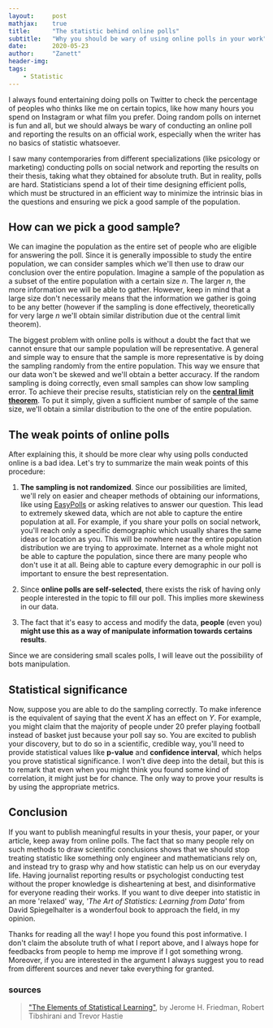 ```yaml
---
layout:     post
mathjax:    true
title:      "The statistic behind online polls"
subtitle:   "Why you should be wary of using online polls in your work"
date:       2020-05-23
author:     "Zanett"
header-img: 
tags:
    - Statistic
---
```

    
    
I always found entertaining doing polls on Twitter to check the percentage of peoples who thinks like me on certain topics, like how many hours you spend on Instagram or what film you prefer. Doing random polls on internet is fun and all, but we should always be wary of conducting an online poll and reporting the results on an official work, especially when the writer has no basics of statistic whatsoever.

I saw many contemporaries from different specializations (like psicology or marketing) conducting polls on social network and reporting 
the results on their thesis, taking what they obtained for absolute truth. But in reality, polls are hard. Statisticians spend a lot of their time designing efficient polls, which must be structured in an efficient way to minimize the intrinsic bias in the questions and ensuring we pick a good sample of the population. 

## How can we pick a good sample?

We can imagine the population as the entire set of people who are eligible for answering the poll. Since it is generally impossible to study the entire population, we can consider samples which we'll then use to draw our conclusion over the entire population. Imagine a sample of the population as a subset of the entire population with a certain size *n*. The larger *n*, the more information we will be able to gather. However, keep in mind that a large size don't necessarily means that the information we gather is going to be any better (however if the sampling is done effectively, theoretically for very large *n* we'll obtain similar distribution due ot the central limit theorem). 

The biggest problem with online polls is without a doubt the fact that we cannot ensure that our sample population will be representative. A general and simple way to ensure that the sample is more representative is by doing the sampling randomly from the entire population. This way we ensure that our data won't be skewed and we'll obtain a better accuracy. If the random sampling is doing correctly, even small samples can show low sampling error. To achieve their precise results, statistician rely on the [**central limit theorem**](https://en.wikipedia.org/wiki/Central_limit_theorem). To put it simply, given a sufficient number of sample of the same size, we'll obtain a similar distribution to the one of the entire population. 

## The weak points of online polls

After explaining this, it should be more clear why using polls conducted online is a bad idea. Let's try to summarize the main weak points of this procedure:

1. **The sampling is not randomized**. Since our possibilities are limited, we'll rely on easier and cheaper methods of obtaining our informations, like using [EasyPolls](https://www.easypolls.net/) or asking relatives to answer our question. This lead to extremely skewed data, which are not able to capture the entire population at all. For example, if you share your polls on social network, you'll reach only a specific demographic which usually shares the same ideas or location as you. This will be nowhere near the entire population distribution we are trying to approximate. Internet as a whole might not be able to capture the population, since there are many people who don't use it at all. Being able to capture every demographic in our poll is important to ensure the best representation. 

2. Since **online polls are self-selected**, there exists the risk of having only people interested in the topic to fill our poll. This implies more skewiness in our data.

3. The fact that it's easy to access and modify the data, **people** (even you) **might use this as a way of manipulate information towards certains results**. 

Since we are considering small scales polls, I will leave out the possibility of bots manipulation.

## Statistical significance

Now, suppose you are able to do the sampling correctly. To make inference is the equivalent of saying that the event *X* has an effect on *Y*. For example, you might claim that the majority of people under 20 prefer playing football instead of basket just because your poll say so. You are excited to publish your discovery, but to do so in a scientific, credible way, you'll need to provide statistical values like  **p-value** and **confidence interval**, which helps you prove statistical significance. I won't dive deep into the detail, but this is to remark that even when you might think you found some kind of correlation, it might just be for chance.  The only way to prove your results is by using the appropriate metrics. 

## Conclusion
If you want to publish meaningful results in your thesis, your paper, or your article, keep away from online polls. The fact that so many people rely on such methods to draw scientific conclusions shows that we should stop treating statistic like something only engineer and mathematicians rely on, and instead try to grasp why and how statistic can help us on our everyday life. Having journalist reporting results or psychologist conducting test without the proper knowledge is disheartening at best, and disinformative for everyone reading their works. If you want to dive deeper into statistic in an more 'relaxed' way, *'The Art of Statistics: Learning from Data'* from David Spiegelhalter is a wonderfoul book to approach the field, in my opinion. 

Thanks for reading all the way! I hope you found this post informative. I don't claim the absolute truth of what I report above, and I always hope for feedbacks from people  to hemp me improve if I got something wrong. Moreover, if you are interested in the argument I always suggest you to read from different sources and never take everything for granted. 


### sources
> ["The Elements of Statistical Learning"](https://web.stanford.edu/~hastie/Papers/ESLII.pdf), by Jerome H. Friedman, Robert Tibshirani and Trevor Hastie
